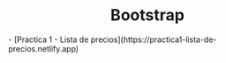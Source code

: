 <h1 align="center">Bootstrap</h1>
- [Practica 1 - Lista de precios](https://practica1-lista-de-precios.netlify.app)
